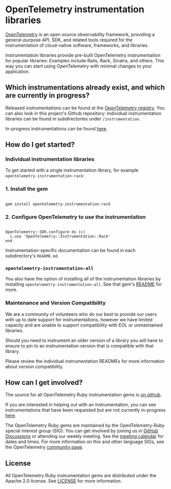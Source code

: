 # OpenTelemetry instrumentation libraries

[OpenTelemetry](https://opentelemetry.io/) is an open source observability framework, providing a general-purpose API, SDK, and related tools required for the instrumentation of cloud-native software, frameworks, and libraries.

Instrumentation libraries provide pre-built OpenTelemetry instrumentation for popular libraries: Examples include Rails, Rack, Sinatra, and others.  This way you can start using OpenTelemetry with minimal changes to your application.

## Which instrumentations already exist, and which are currently in progress?

Released instrumentations can be found at the [OpenTelemetry registry](https://opentelemetry.io/registry/?language=ruby&component=instrumentation#).  You can also look in this project's Github repository: Individual instrumentation libraries can be found in subdirectories under `/instrumentation`.

In-progress instrumentations can be found [here](https://github.com/open-telemetry/opentelemetry-ruby-contrib/issues?q=is%3Aopen+label%3Ainstrumentation+-label%3A%22help+wanted%22+).

## How do I get started?

### Individual instrumentation libraries

To get started with a single instrumentation library, for example `opentelemetry-instrumentation-rack`:

### 1. Install the gem

```console

gem install opentelemetry-instrumentation-rack

```

### 2. Configure OpenTelemetry to use the instrumentation

```console

OpenTelemetry::SDK.configure do |c|
  c.use 'OpenTelemetry::Instrumentation::Rack'
end

```

Instrumentation-specific documentation can be found in each subdirectory's `README.md`.

### `opentelemetry-instrumentation-all`

You also have the option of installing all of the instrumentation libraries by installing `opentelemetry-instrumentation-all`.  See that gem's [README](https://github.com/open-telemetry/opentelemetry-ruby-contrib/tree/main/instrumentation/all) for more.

### Maintenance and Version Compatibility

We are a community of volunteers who do our best to provide our users with up to date support for instrumentations,
however we have limited capacity and are unable to support compatibility with EOL or unmaintained libraries.

Should you need to instrument an _older_ version of a library you will have to ensure to pin to an instrumentation version that is compatible with that library.

Please review the individual instrumentation READMEs for more information about version compatibility.

## How can I get involved?

The source for all OpenTelemetry Ruby instrumentation gems is [on github](https://github.com/open-telemetry/opentelemetry-ruby-contrib/tree/main/instrumentation).

If you are interested in helping out with an instrumentation, you can see instrumentations that have been requested but are not currently in-progress [here](https://github.com/open-telemetry/opentelemetry-ruby-contrib/issues?q=is%3Aopen+label%3Ainstrumentation+label%3A%22help+wanted%22).

The OpenTelemetry Ruby gems are maintained by the OpenTelemetry-Ruby special interest group (SIG). You can get involved by joining us in [GitHub Discussions][discussions-url] or attending our weekly meeting. See the [meeting calendar][community-meetings] for dates and times. For more information on this and other language SIGs, see the OpenTelemetry [community page][ruby-sig].

## License

All OpenTelemetry Ruby instrumentation gems are distributed under the Apache 2.0 license. See [LICENSE][license-github] for more information.

[license-github]: https://github.com/open-telemetry/opentelemetry-ruby-contrib/blob/main/LICENSE
[ruby-sig]: https://github.com/open-telemetry/community#ruby-sig
[community-meetings]: https://github.com/open-telemetry/community#community-meetings
[discussions-url]: https://github.com/open-telemetry/opentelemetry-ruby/discussions
